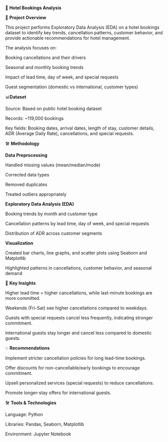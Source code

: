 🏨 **Hotel Bookings Analysis**

📌 **Project Overview**

This project performs Exploratory Data Analysis (EDA) on a hotel bookings dataset to identify key trends, cancellation patterns, customer behavior, and provide actionable recommendations for hotel management.

The analysis focuses on:

Booking cancellations and their drivers

Seasonal and monthly booking trends

Impact of lead time, day of week, and special requests

Guest segmentation (domestic vs international, customer types)

📊**Dataset**

Source: Based on public hotel booking dataset

Records: ~119,000 bookings

Key fields: Booking dates, arrival dates, length of stay, customer details, ADR (Average Daily Rate), cancellations, and special requests.

🛠️ **Methodology**

**Data Preprocessing**

Handled missing values (mean/median/mode)

Corrected data types

Removed duplicates

Treated outliers appropriately

**Exploratory Data Analysis (EDA)**

Booking trends by month and customer type

Cancellation patterns by lead time, day of week, and special requests

Distribution of ADR across customer segments

**Visualization**

Created bar charts, line graphs, and scatter plots using Seaborn and Matplotlib

Highlighted patterns in cancellations, customer behavior, and seasonal demand

🔑 **Key Insights**

Higher lead time = higher cancellations, while last-minute bookings are more committed.

Weekends (Fri-Sat) see higher cancellations compared to weekdays.

Guests with special requests cancel less frequently, indicating stronger commitment.

International guests stay longer and cancel less compared to domestic guests.

💡 **Recommendations**

Implement stricter cancellation policies for long lead-time bookings.

Offer discounts for non-cancellable/early bookings to encourage commitment.

Upsell personalized services (special requests) to reduce cancellations.

Promote longer-stay offers for international guests.

🛠️ **Tools & Technologies**

Language: Python

Libraries: Pandas, Seaborn, Matplotlib

Environment: Jupyter Notebook
